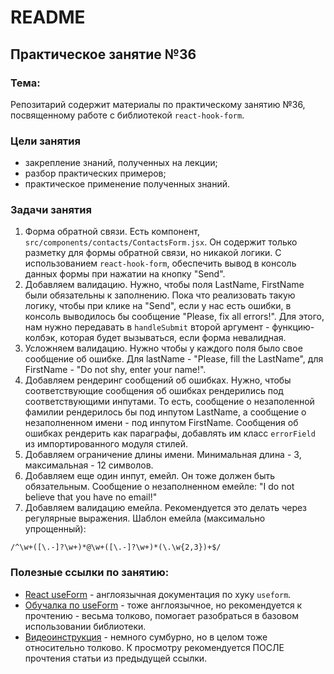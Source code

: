 # README

## Практическое занятие №36

### Тема:

Репозитарий содержит материалы по практическому занятию №36, посвященному работе с библиотекой `react-hook-form`.

### Цели занятия
- закрепление знаний, полученных на лекции;
- разбор практических примеров;
- практическое применение полученных знаний.

### Задачи занятия
1. Форма обратной связи. Есть компонент, `src/components/contacts/ContactsForm.jsx`. Он содержит только разметку для формы обратной связи, но никакой логики. С использованием `react-hook-form`, обеспечить вывод в консоль данных формы при нажатии на кнопку "Send".
2. Добавляем валидацию. Нужно, чтобы поля LastName, FirstName были обязательны к заполнению. Пока что реализовать такую логику, чтобы при клике на "Send", если у нас есть ошибки, в консоль выводилось бы сообщение "Please, fix all errors!". Для этого, нам нужно передавать в `handleSubmit` второй аргумент - функцию-колбэк, которая будет вызываться, если форма невалидная.
3. Усложняем валидацию. Нужно чтобы у каждого поля было свое сообщение об ошибке. Для lastName - "Please, fill the LastName", для FirstName - "Do not shy, enter your name!".
4. Добавляем рендеринг сообщений об ошибках. Нужно, чтобы соответствующие сообщения об ошибках рендерились под соответствующими инпутами. То есть, сообщение о незаполенной фамилии рендерилось бы под инпутом LastName, а сообщение о незаполненном имени - под инпутом FirstName. Сообщения об ошибках рендерить как параграфы, добавлять им класс `errorField` из импортированного модуля стилей.
5. Добавляем ограничение длины имени. Минимальная длина - 3, максимальная - 12 символов.
6. Добавляем еще один инпут, емейл. Он тоже должен быть обязательным. Сообщение о незаполненном емейле: "I do not believe that you have no email!"
7. Добавляем валидацию емейла. Рекомендуется это делать через регулярные выражения. Шаблон емейла (максимально упрощенный):
```
/^\w+([\.-]?\w+)*@\w+([\.-]?\w+)*(\.\w{2,3})+$/
```

### Полезные ссылки по занятию:
 - [React useForm](https://www.react-hook-form.com/get-started/) - англоязычная документация по хуку `useform`.
 - [Обучалка по useForm](https://blog.logrocket.com/react-hook-form-complete-guide/) - тоже англоязычное, но рекомендуется к прочтению - весьма толково, помогает разобраться в базовом использовании библиотеки.
 - [Видеоинструкция](https://www.youtube.com/watch?v=1_4yH0C9iq0) - немного сумбурно, но в целом тоже относительно толково. К просмотру рекомендуется ПОСЛЕ прочтения статьи из предыдущей ссылки.